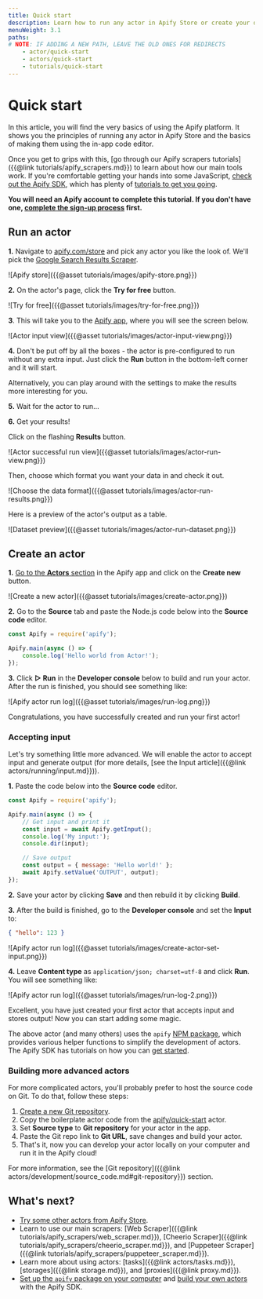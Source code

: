 ```yaml
---
title: Quick start
description: Learn how to run any actor in Apify Store or create your own. A step-by-step guide through your first steps on the Apify platform.
menuWeight: 3.1
paths:
# NOTE: IF ADDING A NEW PATH, LEAVE THE OLD ONES FOR REDIRECTS
    - actor/quick-start
    - actors/quick-start
    - tutorials/quick-start
---
```


<!-- TODO push this tutorial with any starter packs - intro emails, show it to new users, etc -->

# Quick start

In this article, you will find the very basics of using the Apify platform. It shows you the principles of running any actor in Apify Store and the basics of making them using the in-app code editor.

Once you get to grips with this, [go through our Apify scrapers tutorials]({{@link tutorials/apify_scrapers.md}}) to learn about how our main tools work. If you're comfortable getting your hands into some JavaScript, [check out the Apify SDK](https://sdk.apify.com), which has plenty of [tutorials to get you going](https://sdk.apify.com/docs/guides/quick-start).

**You will need an Apify account to complete this tutorial. If you don't have one, [complete the sign-up process](https://my.apify.com/sign-up) first.**

## Run an actor

**1.** Navigate to [apify.com/store](https://apify.com/store) and pick any actor you like the look of. We'll pick the [Google Search Results Scraper](https://apify.com/apify/google-search-scraper).

![Apify store]({{@asset tutorials/images/apify-store.png}})

**2.** On the actor's page, click the **Try for free** button.

![Try for free]({{@asset tutorials/images/try-for-free.png}})

**3**. This will take you to the [Apify app](https://my.apify.com), where you will see the screen below.

![Actor input view]({{@asset tutorials/images/actor-input-view.png}})

**4.** Don't be put off by all the boxes - the actor is pre-configured to run without any extra input. Just click the **Run** button in the bottom-left corner and it will start.

Alternatively, you can play around with the settings to make the results more interesting for you.

**5.** Wait for the actor to run...

**6.** Get your results!

Click on the flashing **Results** button.

![Actor successful run view]({{@asset tutorials/images/actor-run-view.png}})

Then, choose which format you want your data in and check it out.

![Choose the data format]({{@asset tutorials/images/actor-run-results.png}})

Here is a preview of the actor's output as a table.

![Dataset preview]({{@asset tutorials/images/actor-run-dataset.png}})

## Create an actor

**1.** [Go to the **Actors** section](https://my.apify.com/actors) in the Apify app and click on the **Create new** button.

![Create a new actor]({{@asset tutorials/images/create-actor.png}})

**2.** Go to the **Source** tab and paste the Node.js code below into the **Source code** editor.

```js
const Apify = require('apify');

Apify.main(async () => {
    console.log('Hello world from Actor!');
});
```

**3.** Click **▷ Run** in the **Developer console** below to build and run your actor. After the run is finished, you should see something like:

![Apify actor run log]({{@asset tutorials/images/run-log.png}})

Congratulations, you have successfully created and run your first actor!

### Accepting input

Let's try something little more advanced. We will enable the actor to accept input and generate output (for more details, [see the Input article]({{@link actors/running/input.md}})).

**1.** Paste the code below into the **Source code** editor.

```js
const Apify = require('apify');

Apify.main(async () => {
    // Get input and print it
    const input = await Apify.getInput();
    console.log('My input:');
    console.dir(input);

    // Save output
    const output = { message: 'Hello world!' };
    await Apify.setValue('OUTPUT', output);
});
```

**2.** Save your actor by clicking **Save** and then rebuild it by clicking **Build**.

**3.** After the build is finished, go to the **Developer console** and set the **Input** to:

```json
{ "hello": 123 }
```

![Apify actor run log]({{@asset tutorials/images/create-actor-set-input.png}})

**4.** Leave **Content type** as `application/json; charset=utf-8` and click **Run**. You will see something like:

![Apify actor run log]({{@asset tutorials/images/run-log-2.png}})

Excellent, you have just created your first actor that accepts input and stores output! Now you can start adding some magic.

The above actor (and many others) uses the `apify` [NPM package](https://www.npmjs.com/package/apify), which provides various helper functions to simplify the development of actors. The Apify SDK has tutorials on how you can [get started](https://sdk.apify.com/docs/guides/getting-started).

### Building more advanced actors

For more complicated actors, you'll probably prefer to host the source code on Git. To do that, follow these steps:

1. [Create a new Git repository](https://docs.github.com/en/github/getting-started-with-github/create-a-repo).
2. Copy the boilerplate actor code from the [apify/quick-start](https://github.com/apify/actor-quick-start) actor.
3. Set **Source type** to **Git repository** for your actor in the app.
4. Paste the Git repo link to **Git URL**, save changes and build your actor.
5. That's it, now you can develop your actor locally on your computer and run it in the Apify cloud!

For more information, see the [Git repository]({{@link actors/development/source_code.md#git-repository}}) section.

## What's next?

* [Try some other actors from Apify Store](https://apify.com/store).
* Learn to use our main scrapers: [Web Scraper]({{@link tutorials/apify_scrapers/web_scraper.md}}), [Cheerio Scraper]({{@link tutorials/apify_scrapers/cheerio_scraper.md}}), and [Puppeteer Scraper]({{@link tutorials/apify_scrapers/puppeteer_scraper.md}}).
* Learn more about using actors: [tasks]({{@link actors/tasks.md}}), [storages]({{@link storage.md}}), and [proxies]({{@link proxy.md}}).
* [Set up the `apify` package on your computer](https://sdk.apify.com/docs/guides/getting-started) and [build your own actors](https://sdk.apify.com/docs/guides/quick-start) with the Apify SDK.
